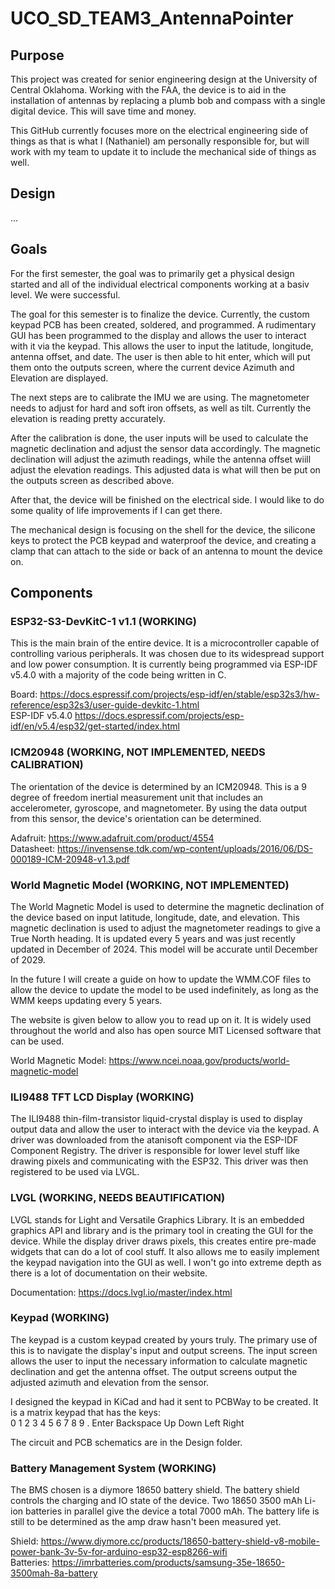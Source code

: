 ﻿# UCO_SD_TEAM3_AntennaPointer

## Purpose
  This project was created for senior engineering design at the University of Central Oklahoma.
  Working with the FAA, the device is to aid in the installation of antennas by replacing
  a plumb bob and compass with a single digital device. This will save time and money.

  This GitHub currently focuses more on the electrical engineering side of things as that is what
  I (Nathaniel) am personally responsible for, but will work with my team to update it to include the mechanical side
  of things as well.

## Design
  ...

## Goals
  For the first semester, the goal was to primarily get a physical design started and all of the individual electrical components working 
  at a basiv level. We were successful.

  The goal for this semester is to finalize the device. Currently, the custom keypad PCB has been created, soldered, and programmed.
  A rudimentary GUI has been programmed to the display and allows the user to interact with it via the keypad. This allows
  the user to input the latitude, longitude, antenna offset, and date. The user is then able to hit enter, which will
  put them onto the outputs screen, where the current device Azimuth and Elevation are displayed.

  The next steps are to calibrate the IMU we are using. The magnetometer needs to adjust for hard and soft iron offsets, as well
  as tilt. Currently the elevation is reading pretty accurately.

  After the calibration is done, the user inputs will be used to calculate the magnetic declination and adjust the sensor data
  accordingly. The magnetic declination will adjust the azimuth readings, while the antenna offset wiill adjust the elevation readings.
  This adjusted data is what will then be put on the outputs screen as described above.

  After that, the device will be finished on the electrical side. I would like to do some quality of life improvements if I can get there.

  The mechanical design is focusing on the shell for the device, the silicone keys to protect the PCB keypad and waterproof the device,
  and creating a clamp that can attach to the side or back of an antenna to mount the device on.
  
## Components
### ESP32-S3-DevKitC-1 v1.1 (WORKING)
  This is the main brain of the entire device. It is a microcontroller capable of controlling
  various peripherals. It was chosen due to its widespread support and low power consumption.
  It is currently being programmed via ESP-IDF v5.4.0 with a majority of the code being written in C.

  Board:
  https://docs.espressif.com/projects/esp-idf/en/stable/esp32s3/hw-reference/esp32s3/user-guide-devkitc-1.html
  <br />
  ESP-IDF v5.4.0
  https://docs.espressif.com/projects/esp-idf/en/v5.4/esp32/get-started/index.html

### ICM20948 (WORKING, NOT IMPLEMENTED, NEEDS CALIBRATION)
  The orientation of the device is determined by an ICM20948. This is a 9 degree of freedom inertial
  measurement unit that includes an accelerometer, gyroscope, and magnetometer. By using the data
  output from this sensor, the device's orientation can be determined.

  Adafruit:
  https://www.adafruit.com/product/4554
  <br />
  Datasheet:
  https://invensense.tdk.com/wp-content/uploads/2016/06/DS-000189-ICM-20948-v1.3.pdf

### World Magnetic Model (WORKING, NOT IMPLEMENTED)
  The World Magnetic Model is used to determine the magnetic declination of the device based on
  input latitude, longitude, date, and elevation. This magnetic declination is used to adjust the
  magnetometer readings to give a True North heading. It is updated every 5 years and was just recently
  updated in December of 2024. This model will be accurate until December of 2029.

  In the future I will create a guide on how to update the WMM.COF files to allow the device to update
  the model to be used indefinitely, as long as the WMM keeps updating every 5 years.

  The website is given below to allow you to read up on it. It is widely used throughout the world
  and also has open source MIT Licensed software that can be used.

  World Magnetic Model:
  https://www.ncei.noaa.gov/products/world-magnetic-model

### ILI9488 TFT LCD Display (WORKING)
  The ILI9488 thin-film-transistor liquid-crystal display is used to display output data and allow
  the user to interact with the device via the keypad. A driver was downloaded from the atanisoft
  component via the ESP-IDF Component Registry. The driver is responsible for lower level stuff 
  like drawing pixels and communicating with the ESP32. This driver was then registered to be used via LVGL.
  
### LVGL (WORKING, NEEDS BEAUTIFICATION)
  LVGL stands for Light and Versatile Graphics Library. It is an embedded graphics API and library and is the 
  primary tool in creating the GUI for the device. While the display driver draws pixels, this creates entire 
  pre-made widgets that can do a lot of cool stuff. It also allows me to easily implement the keypad navigation
  into the GUI as well. I won't go into extreme depth as there is a lot of documentation on their website.

  Documentation:
  https://docs.lvgl.io/master/index.html


### Keypad (WORKING)
  The keypad is a custom keypad created by yours truly. The primary use of this is to navigate the 
  display's input and output screens. The input screen allows the user to input the necessary information 
  to calculate magnetic declination and get the antenna offset. The output screens output the adjusted azimuth
  and elevation from the sensor.

  I designed the keypad in KiCad and had it sent to PCBWay to be created. It is a matrix keypad that has the keys:
  <br />
  0 1 2 3 4 5 6 7 8 9 . Enter Backspace Up Down Left Right

  The circuit and PCB schematics are in the Design folder. 


### Battery Management System (WORKING)
  The BMS chosen is a diymore 18650 battery shield. The battery shield controls the charging and
  IO state of the device. Two 18650 3500 mAh Li-ion batteries in parallel give the device a total
  7000 mAh. The battery life is still to be determined as the amp draw hasn't been measured yet.

  Shield:
  https://www.diymore.cc/products/18650-battery-shield-v8-mobile-power-bank-3v-5v-for-arduino-esp32-esp8266-wifi
  <br />
  Batteries:
  https://imrbatteries.com/products/samsung-35e-18650-3500mah-8a-battery


